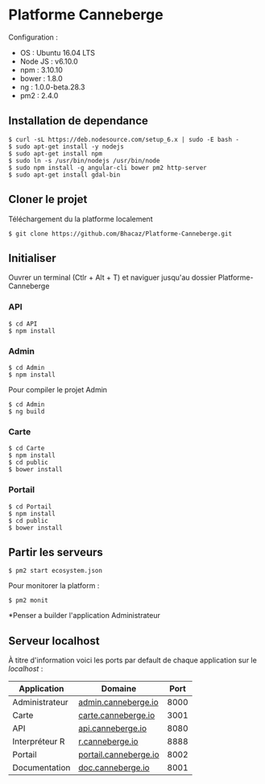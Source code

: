 # Platforme Canneberge


Configuration :

- OS : Ubuntu 16.04 LTS
- Node JS : v6.10.0
- npm : 3.10.10
- bower : 1.8.0
- ng : 1.0.0-beta.28.3
- pm2 : 2.4.0

## Installation de dependance

	$ curl -sL https://deb.nodesource.com/setup_6.x | sudo -E bash -
	$ sudo apt-get install -y nodejs
    $ sudo apt-get install npm
    $ sudo ln -s /usr/bin/nodejs /usr/bin/node
    $ sudo npm install -g angular-cli bower pm2 http-server
    $ sudo apt-get install gdal-bin


## Cloner le projet
Téléchargement du la platforme localement

    $ git clone https://github.com/Bhacaz/Platforme-Canneberge.git

## Initialiser
Ouvrer un terminal (Ctlr + Alt + T) et naviguer jusqu'au dossier Platforme-Canneberge
### API

    $ cd API
    $ npm install

### Admin

	$ cd Admin
	$ npm install

Pour compiler le projet Admin

	$ cd Admin
	$ ng build

### Carte

    $ cd Carte
    $ npm install
    $ cd public
    $ bower install

### Portail

	$ cd Portail
	$ npm install
	$ cd public
	$ bower install

## Partir les serveurs

	$ pm2 start ecosystem.json
	
Pour monitorer la platform : 

	$ pm2 monit
	
*Penser a builder l'application Administrateur

## Serveur localhost
À titre d'information voici les ports par default de chaque application sur le *localhost* : 


Application  | Domaine | Port
--- | --- | ---
Administrateur |	[admin.canneberge.io](https://admin.canneberge.io)  |	8000
Carte |	[carte.canneberge.io](http://carte.canneberge.io)  |	3001
API |	[api.canneberge.io](http://api.canneberge.io)  |	8080
Interpréteur R |	[r.canneberge.io](http://r.canneberge.io)  |	8888
Portail |	[portail.canneberge.io](http://portail.canneberge.io)  |	8002
Documentation |	[doc.canneberge.io](http://doc.canneberge.io)  |	8001

















